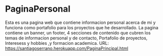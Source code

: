 # PaginaPersonal
Esta es una pagina web que contiene informacion personal acerca de mi y funciona como portafolio para los proyectos que he desarrollado.
La pagina contiene un banner, un footer, 4 secciones de contenido que cubren los temas de informacion personal y de contacto, Portafolio de proyectos, Interesess y hobbies ,y formacion academica.
URL: https://santiagoserrano.herokuapp.com/PaginaPrincipal.html
